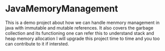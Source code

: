 # JavaMemoryManagement

This is a demo project about how we can handle menmory management in java with immutable and mutable references.
It also covers the garbage collection and its functioning 
one can refer this to understand stack and heap memory allocation
I will upgrade this project time to time and you too can contribute to it if intersted.
